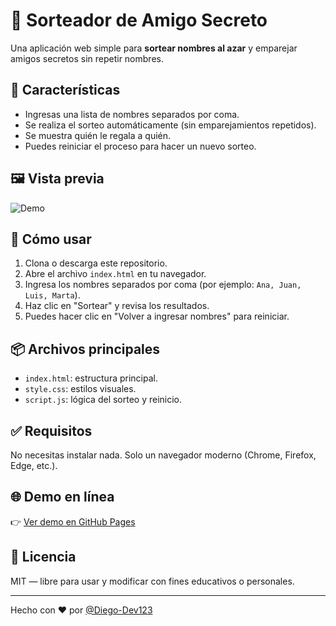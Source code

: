 # 🎁 Sorteador de Amigo Secreto

Una aplicación web simple para **sortear nombres al azar** y emparejar amigos secretos sin repetir nombres.

## 🧩 Características

- Ingresas una lista de nombres separados por coma.
- Se realiza el sorteo automáticamente (sin emparejamientos repetidos).
- Se muestra quién le regala a quién.
- Puedes reiniciar el proceso para hacer un nuevo sorteo.

## 🖼️ Vista previa

![Demo](assets/demo.jpg) <!-- o cambia por una URL si la subes a GitHub Pages -->

## 🚀 Cómo usar

1. Clona o descarga este repositorio.
2. Abre el archivo `index.html` en tu navegador.
3. Ingresa los nombres separados por coma (por ejemplo: `Ana, Juan, Luis, Marta`).
4. Haz clic en "Sortear" y revisa los resultados.
5. Puedes hacer clic en "Volver a ingresar nombres" para reiniciar.

## 📦 Archivos principales

- `index.html`: estructura principal.
- `style.css`: estilos visuales.
- `script.js`: lógica del sorteo y reinicio.

## ✅ Requisitos

No necesitas instalar nada. Solo un navegador moderno (Chrome, Firefox, Edge, etc.).

## 🌐 Demo en línea

👉 [Ver demo en GitHub Pages](https://diego-dev123.github.io/sortear-nombre/)

## 📄 Licencia

MIT — libre para usar y modificar con fines educativos o personales.

---

Hecho con ❤️ por [@Diego-Dev123](https://github.com/Diego-Dev123)
